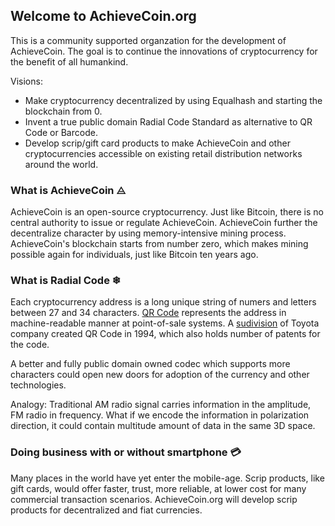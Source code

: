 ## Welcome to AchieveCoin.org

This is a community supported organzation for the development of AchieveCoin. The goal is to continue the innovations of cryptocurrency for the benefit of all humankind. 

Visions:
- Make cryptocurrency decentralized by using Equalhash and starting the blockchain from 0.
- Invent a true public domain Radial Code Standard as alternative to QR Code or Barcode.
- Develop scrip/gift card products to make AchieveCoin and other cryptocurrencies accessible on existing retail distribution networks around the world.



### What is AchieveCoin ⨺ 

AchieveCoin is an open-source cryptocurrency. Just like Bitcoin, there is no central authority to issue or regulate AchieveCoin. AchieveCoin further the decentralize character by using memory-intensive mining process. AchieveCoin's blockchain starts from number zero, which makes mining possible again for individuals, just like Bitcoin ten years ago.


### What is Radial Code ❄

Each cryptocurrency address is a long unique string of numers and letters between 27 and 34 characters. [QR Code](https://en.wikipedia.org/wiki/QR_code) represents the address in machine-readable manner at point-of-sale systems. A [sudivision](http://www.qrcode.com/en/patent.html) of Toyota company created QR Code in 1994, which also holds number of patents for the code.   

A better and fully public domain owned codec which supports more characters could open new doors for adoption of the currency and other technologies.

Analogy:
Traditional AM radio signal carries information in the amplitude, FM radio in frequency. What if we encode the information in polarization direction, it could contain multitude amount of data in the same 3D space.

### Doing business with or without smartphone 💳

Many places in the world have yet enter the mobile-age. Scrip products, like gift cards, would offer faster, trust, more reliable, at lower cost for many commercial transaction scenarios. AchieveCoin.org will develop scrip products for decentralized and fiat currencies.



